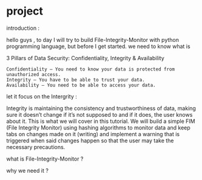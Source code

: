 # project

introduction :


hello guys , to day I will try to build File-Integrity-Monitor with python programming language, but before I get started. we need to know what is 

3 Pillars of Data Security: Confidentiality, Integrity & Availability

    Confidentiality — You need to know your data is protected from unauthorized access.
    Integrity — You have to be able to trust your data.
    Availability — You need to be able to access your data.

let it focus on the Intergrity :


Integrity is maintaining the consistency and trustworthiness of data, making sure it doesn’t change if it’s not supposed to and if it does, the user knows about it. This is what we will cover in this tutorial. We will build a simple FIM (File Integrity Monitor) using hashing algorithms to monitor data and keep tabs on changes made on it (writing) and implement a warning that is triggered when said changes happen so that the user may take the necessary precautions.






what is File-Integrity-Monitor ?





why we need it ?



 
